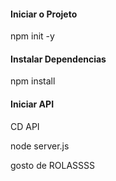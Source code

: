 #### Iniciar o Projeto
npm init -y

#### Instalar Dependencias
npm install

#### Iniciar API
CD API

node server.js

gosto de ROLASSSS